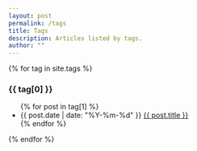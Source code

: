 ```yaml
---
layout: post
permalink: /tags
title: Tags
description: Articles listed by tags.
author: ""
---
```


{% for tag in site.tags %}
  <h3 id="{{tag[0]}}">{{ tag[0] }}</h3>
  <ul>
    {% for post in tag[1] %}
      <li>{{ post.date | date: "%Y-%m-%d" }} <a href="{{ post.url }}">{{ post.title }}</a></li>
    {% endfor %}
  </ul>
{% endfor %}